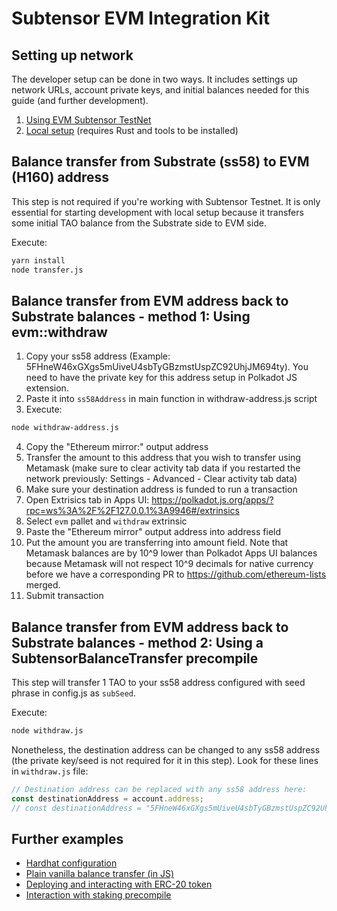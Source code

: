 # Subtensor EVM Integration Kit


## Setting up network

The developer setup can be done in two ways. It includes settings up network URLs, account private keys, and initial balances needed for this guide (and further development).

1. [Using EVM Subtensor TestNet](docs/running-on-testnet.md)
2. [Local setup](docs/running-locally.md) (requires Rust and tools to be installed)

## Balance transfer from Substrate (ss58) to EVM (H160) address

This step is not required if you're working with Subtensor Testnet. It is only essential for starting development with local setup because it transfers some initial TAO balance from the Substrate side to EVM side.

Execute:

```bash
yarn install
node transfer.js
```

## Balance transfer from EVM address back to Substrate balances - method 1: Using evm::withdraw

1. Copy your ss58 address (Example: 5FHneW46xGXgs5mUiveU4sbTyGBzmstUspZC92UhjJM694ty). You need to have the private key for this address setup in Polkadot JS extension.
2. Paste it into `ss58Address` in main function in withdraw-address.js script 
3. Execute:

```bash
node withdraw-address.js
```

4. Copy the "Ethereum mirror:" output address
5. Transfer the amount to this address that you wish to transfer using Metamask (make sure to clear activity tab data if you restarted the network previously: Settings - Advanced - Clear activity tab data)
6. Make sure your destination address is funded to run a transaction
7. Open Extrisics tab in Apps UI: https://polkadot.js.org/apps/?rpc=ws%3A%2F%2F127.0.0.1%3A9946#/extrinsics
8. Select `evm` pallet and `withdraw` extrinsic 
9. Paste the "Ethereum mirror" output address into address field
10. Put the amount you are transferring into amount field. Note that Metamask balances are by 10^9 lower than Polkadot Apps UI balances because Metamask will not respect 10^9 decimals for native currency before we have a corresponding PR to https://github.com/ethereum-lists merged.
11. Submit transaction

## Balance transfer from EVM address back to Substrate balances - method 2: Using a SubtensorBalanceTransfer precompile

This step will transfer 1 TAO to your ss58 address configured with seed phrase in config.js as `subSeed`.

Execute:

```bash
node withdraw.js
```

Nonetheless, the destination address can be changed to any ss58 address (the private key/seed is not required for it in this step). Look for these lines in `withdraw.js` file:

```javascript
// Destination address can be replaced with any ss58 address here:
const destinationAddress = account.address;
// const destinationAddress = "5FHneW46xGXgs5mUiveU4sbTyGBzmstUspZC92UhjJM694ty";
```

## Further examples

- [Hardhat configuration](docs/hardhat-config.md)
- [Plain vanilla balance transfer (in JS)](docs/plain-vanilla-balance-transfer.md)
- [Deploying and interacting with ERC-20 token](docs/erc-20.md)
- [Interaction with staking precompile](docs/staking-precompile.md)

